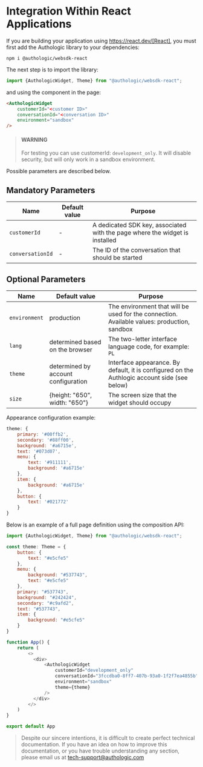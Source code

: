 # Integration Within React Applications

If you are building your application using https://react.dev/[React], you must first add the Authologic library to your dependencies:

<!--
title: "Library installation"
-->
```shell
npm i @authologic/websdk-react
```

The next step is to import the library:

<!--
title: "Import in page definition"
-->
```javascript
import {AuthologicWidget, Theme} from "@authologic/websdk-react";
```

and using the component in the page:

<!--
title: "Component Usage"
-->
```html
<AuthologicWidget 
    customerId="<customer ID>"
    conversationId="<conversation ID>"
    environment="sandbox"
/>
```

<!-- theme: warning -->
> #### WARNING
>
> For testing you can use customerId: `development_only`. It will disable security, but will
> only work in a sandbox environment.

Possible parameters are described below.

## Mandatory Parameters

| Name | Default value | Purpose |
| -------- | -------- | ------- |
| `customerId` | - | A dedicated SDK key, associated with the page where the widget is installed |
| `conversationId` | - | The ID of the conversation that should be started |

## Optional Parameters

| Name | Default value | Purpose |
| ------- | ------- | ------- |
| `environment` | production | The environment that will be used for the connection. Available values: production, sandbox |
| `lang` | determined based on the browser | The two-letter interface language code, for example: `PL` |
| `theme` | determined by account configuration | Interface appearance. By default, it is configured on the Authlogic account side (see below) |
| `size` | {height: "650", width: "650"} | The screen size that the widget should occupy |

Appearance configuration example:

<!--
title: "Appearance configuration example"
-->
```javascript
theme: {
    primary: '#00ffb2',
    secondary: '#88ff00',
    background: '#a6715e',
    text: '#073d07',
    menu: {
        text: '#911111',
        background: '#a6715e'
    },
    item: {
        background: '#a6715e'
    },
    button: {
        text: '#021772'
    }
}
```

Below is an example of a full page definition using the composition API:

<!--
title: "Page Example"
-->
```javascript
import {AuthologicWidget, Theme} from "@authologic/websdk-react";

const theme: Theme = {
    button: {
        text: "#e5cfe5"
    },
    menu: {
        background: "#537743",
        text: "#e5cfe5"
    },
    primary: "#537743",
    background: "#242424",
    secondary: "#c9afd2",
    text: "#537743",
    item: {
        background: "#e5cfe5"
    }
}

function App() {
    return (
        <>
          <div>
              <AuthologicWidget
                  customerId="development_only"
                  conversationId="3fccdba0-8ff7-407b-93a0-1f2f7ea4855b"
                  environment="sandbox"
                  theme={theme}
              />
          </div>
        </>
    )
}

export default App
```

<!-- theme: info -->
>
> Despite our sincere intentions, it is difficult to create perfect technical documentation.
> If you have an idea on how to improve this documentation, or you have trouble understanding any section,
> please email us at tech-support@authologic.com
